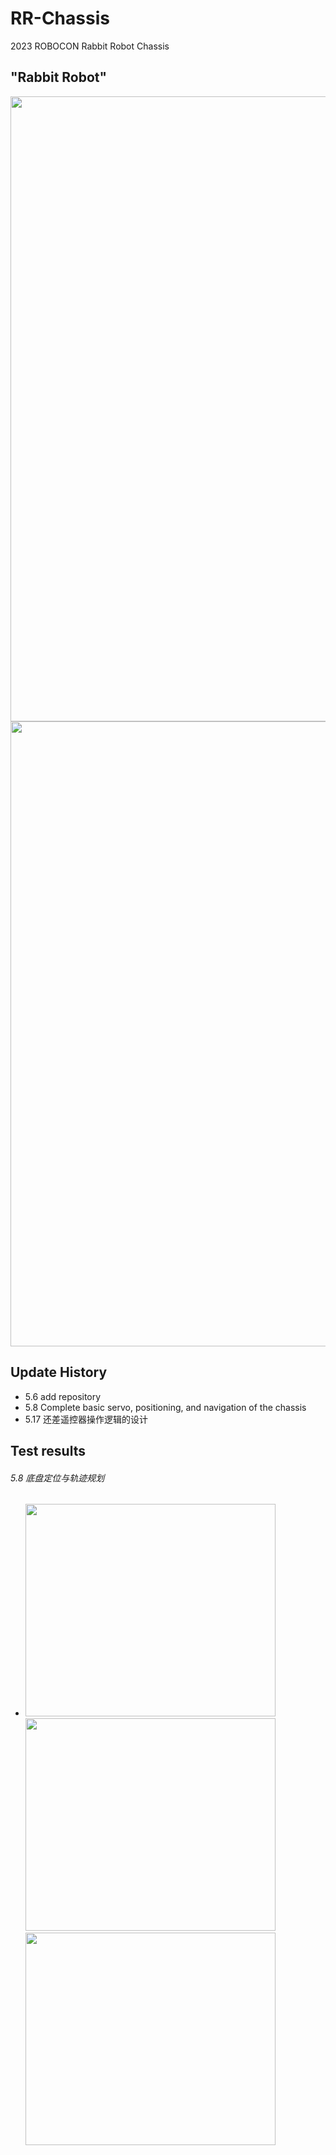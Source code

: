 # RR-Chassis
2023 ROBOCON Rabbit Robot Chassis

## "Rabbit Robot"
<image src="https://github.com/OriTwil/RR-Upper-Structure-A/blob/main/image/xmind-rr.png" width="1000">
<image src="https://github.com/OriTwil/RR-Upper-Structure-A/blob/main/image/mavlink-rr.png" width="1000">

## Update History
- 5.6 add repository
- 5.8 Complete basic servo, positioning, and navigation of the chassis
- 5.17 还差遥控器操作逻辑的设计

## Test results
###### 5.8 底盘定位与轨迹规划

- <image src="https://github.com/OriTwil/RR-Chassis/blob/main/Image/2023-05-08_x.png" width="400" height="340"> <image src="https://github.com/OriTwil/RR-Chassis/blob/main/Image/2023-05-08_y.png" width="400" height="340"> <image src="https://github.com/OriTwil/RR-Chassis/blob/main/Image/2023-05-08_w.png" width="400" height="340">
